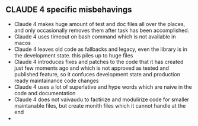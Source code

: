 ## CLAUDE 4 specific misbehavings

- Claude 4 makes huge amount of test and doc files all over the places, and only occasionally removes them after task has been accomplished.
- Claude 4 uses timeout on bash command which is not available in macos
- Claude 4 leaves old code as fallbacks and legacy, even the library is in the development state. this piles up to huge files
- Claude 4 introduces fixes and patches to the code that it has created just few moments ago and which is not approved as tested and published feature, so it confuces development state and production ready maintainance code changes
- Claude 4 uses a lot of superlative and hype words which are naive in the code and documentation
- Claude 4 does not vaivaudu to factirize and modulirize code for smaller maintanable files, but create monith files which it cannot handle at the end
- 
